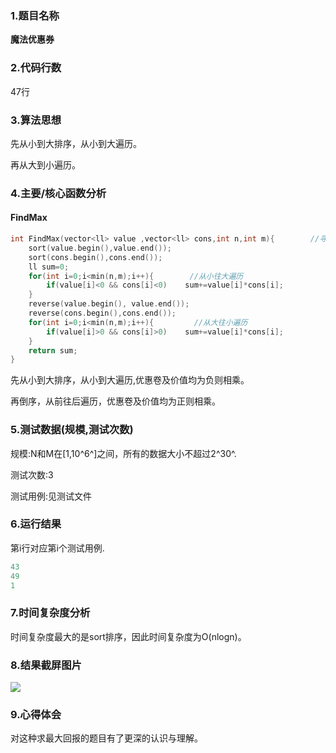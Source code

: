 ### 1.题目名称

**魔法优惠券**

### 2.代码行数

47行

### 3.算法思想

先从小到大排序，从小到大遍历。

再从大到小遍历。

### 4.主要/核心函数分析

#### FindMax

```c++
int FindMax(vector<ll> value ,vector<ll> cons,int n,int m){        //寻找最大回报
    sort(value.begin(),value.end());
    sort(cons.begin(),cons.end());
    ll sum=0;
    for(int i=0;i<min(n,m);i++){        //从小往大遍历
        if(value[i]<0 && cons[i]<0)    sum+=value[i]*cons[i];
    }
    reverse(value.begin(), value.end());
    reverse(cons.begin(),cons.end());
    for(int i=0;i<min(n,m);i++){         //从大往小遍历
        if(value[i]>0 && cons[i]>0)    sum+=value[i]*cons[i];
    }
    return sum;
}
```

先从小到大排序，从小到大遍历,优惠卷及价值均为负则相乘。

再倒序，从前往后遍历，优惠卷及价值均为正则相乘。

### 5.测试数据(规模,测试次数)

规模:N和M在[1,10^6^]之间，所有的数据大小不超过2^30^.

测试次数:3

测试用例:见测试文件

### 6.运行结果

第i行对应第i个测试用例.

```c++
43
49
1
```

### 7.时间复杂度分析

时间复杂度最大的是sort排序，因此时间复杂度为O(nlogn)。

### 8.结果截屏图片

![](F:\data_structure\Choice\question11\output.png)

### 9.心得体会

对这种求最大回报的题目有了更深的认识与理解。